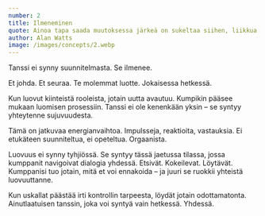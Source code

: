 ```yaml
---
number: 2
title: Ilmeneminen
quote: Ainoa tapa saada muutoksessa järkeä on sukeltaa siihen, liikkua sen mukana ja liittyä tanssiin.
author: Alan Watts
image: /images/concepts/2.webp
---
```


Tanssi ei synny suunnitelmasta. Se ilmenee.

Et johda. Et seuraa. Te molemmat luotte. Jokaisessa hetkessä.

Kun luovut kiinteistä rooleista, jotain uutta avautuu. Kumpikin pääsee mukaan luomisen prosessiin. Tanssi ei ole kenenkään yksin – se syntyy yhteytenne sujuvuudesta.

Tämä on jatkuvaa energianvaihtoa. Impulsseja, reaktioita, vastauksia. Ei etukäteen suunniteltua, ei opeteltua. Orgaanista.

Luovuus ei synny tyhjiössä. Se syntyy tässä jaetussa tilassa, jossa kumppanit navigoivat dialogia yhdessä. Etsivät. Kokeilevat. Löytävät. Kumppanisi tuo jotain, mitä et voi ennakoida – ja juuri se ruokkii yhteistä luovuuttanne.

Kun uskallat päästää irti kontrollin tarpeesta, löydät jotain odottamatonta. Ainutlaatuisen tanssin, joka voi syntyä vain hetkessä. Yhdessä.
